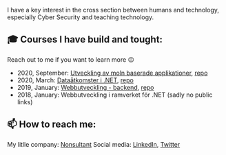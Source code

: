 I have a key interest in the cross section between humans and technology, especially Cyber Security and teaching technology.

## :mortar_board: Courses I have build and tought:

Reach out to me if you want to learn more :wink:

- 2020, September: [Utveckling av moln baserade applikationer](https://pgbsnh19.github.io/molnapplikationer/), [repo](https://github.com/PGBSNH19/molnapplikationer)
- 2020, March: [Dataåtkomster i .NET](https://pgbsnh19.github.io/dataatkomst/), [repo](https://github.com/PGBSNH19/dataatkomst)
- 2019, January: [Webbutveckling - backend](https://pgbfdh18.github.io/webbutveckling-backend/), [repo](https://github.com/PGBFDH18/webbutveckling-backend)
- 2018, January: Webbutveckling i ramverket för .NET (sadly no public links)

## :mailbox: How to reach me:
My litlle company: [Nonsultant](https://nonsultant.com)
Social media: [LinkedIn](https://www.linkedin.com/in/skjohansen/), [Twitter](https://twitter.com/skjohansen)

<!--
**skjohansen/skjohansen** is a ✨ _special_ ✨ repository because its `README.md` (this file) appears on your GitHub profile.

Here are some ideas to get you started:

- 🔭 I’m currently working on ...
- 🌱 I’m currently learning ...
- 👯 I’m looking to collaborate on ...
- 🤔 I’m looking for help with ...
- 💬 Ask me about ...
- 📫 How to reach me: ...
- 😄 Pronouns: ...
- ⚡ Fun fact: ...
-->
